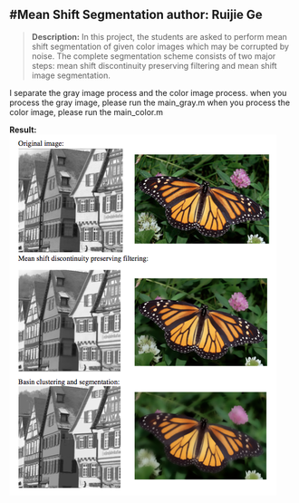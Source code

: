 #Mean Shift Segmentation
**author: Ruijie Ge**
---

>**Description:** In this project, the students are asked to perform mean shift segmentation of given color images which may be corrupted by noise. The complete segmentation scheme consists of two major steps: mean shift discontinuity preserving filtering and mean shift image segmentation.

I separate the gray image process and the color image process.
when you process the gray image, please run the main_gray.m
when you process the color image, please run the main_color.m

**Result:**
![](./project_pics/mean-shift.png)
